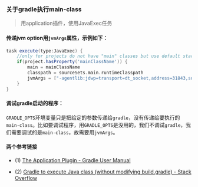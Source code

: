 ### 关于gradle执行main-class
> 用application插件，使用JavaExec任务


#### 传递jvm option用`jvmArgs`属性，示例如下：

```gradle
task execute(type:JavaExec) {
    //only for projects do not have "main" classes but use default starters
    if(project.hasProperty('mainClassName')) {
        main = mainClassName
        classpath = sourceSets.main.runtimeClasspath
        jvmArgs = ["-agentlib:jdwp=transport=dt_socket,address=31843,suspend=n,server=y", "-Dgreeting=hello"]
    }
}
```


#### 调试gradle启动的程序：
`GRADLE_OPTS`环境变量只是把给定的参数传递给`gradle`，没有传递给要执行的`main-class`。比如要调试程序，用`GRADLE_OPTS`是没用的，我们不调试`gradle`，我们需要调试的是`main-class`，故需要用`jvmArgs`。


#### 两个参考链接
- (1) [The Application Plugin - Gradle User Manual](https://docs.gradle.org/current/userguide/application_plugin.html)

- (2) [Gradle to execute Java class (without modifying build.gradle) - Stack Overflow](https://stackoverflow.com/questions/21358466/gradle-to-execute-java-class-without-modifying-build-gradle)
